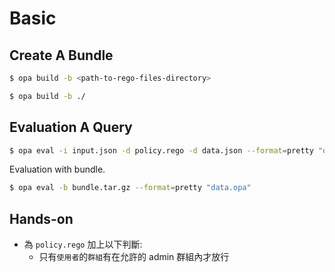 # Basic

## Create A Bundle

```bash
$ opa build -b <path-to-rego-files-directory>

$ opa build -b ./
```

## Evaluation A Query

```bash
$ opa eval -i input.json -d policy.rego -d data.json --format=pretty "data.opa"
```

Evaluation with bundle.

```bash
$ opa eval -b bundle.tar.gz --format=pretty "data.opa"
```

## Hands-on

* 為 `policy.rego` 加上以下判斷:
  * 只有`使用者`的`群組`有在允許的 admin 群組內才放行